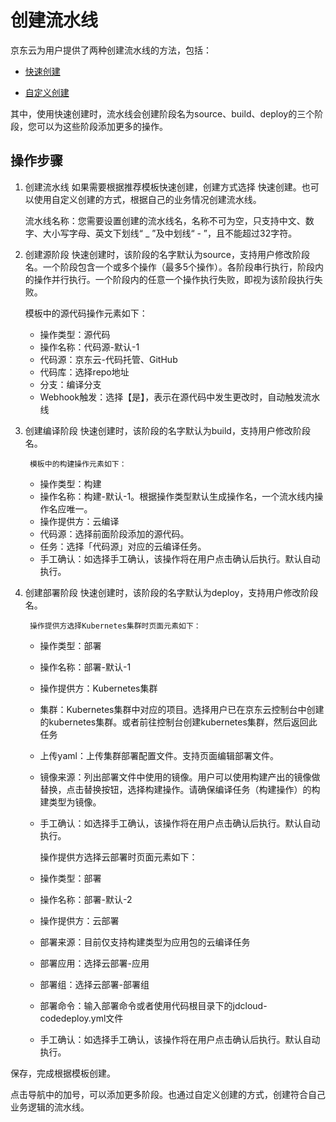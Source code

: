 # 创建流水线


京东云为用户提供了两种创建流水线的方法，包括：

* [快速创建](../Getting-Started/Quick-Creation.md)

* [自定义创建](../Getting-Started/Create-Customized-Instance.md)

其中，使用快速创建时，流水线会创建阶段名为source、build、deploy的三个阶段，您可以为这些阶段添加更多的操作。

## 操作步骤
1. 创建流水线
如果需要根据推荐模板快速创建，创建方式选择 快速创建。也可以使用自定义创建的方式，根据自己的业务情况创建流水线。

	流水线名称：您需要设置创建的流水线名，名称不可为空，只支持中文、数字、大小写字母、英文下划线“ _ ”及中划线“ - ”，且不能超过32字符。

2. 创建源阶段
快速创建时，该阶段的名字默认为source，支持用户修改阶段名。一个阶段包含一个或多个操作（最多5个操作）。各阶段串行执行，阶段内的操作并行执行。一个阶段内的任意一个操作执行失败，即视为该阶段执行失败。


	模板中的源代码操作元素如下：

	- 操作类型：源代码
	- 操作名称：代码源-默认-1
	- 代码源：京东云-代码托管、GitHub
	- 代码库：选择repo地址
	- 分支：编译分支
	- Webhook触发：选择【是】，表示在源代码中发生更改时，自动触发流水线

	

3. 创建编译阶段
快速创建时，该阶段的名字默认为build，支持用户修改阶段名。

        模板中的构建操作元素如下：
	
	- 操作类型：构建
	- 操作名称：构建-默认-1。根据操作类型默认生成操作名，一个流水线内操作名应唯一。
	- 操作提供方：云编译
	- 代码源：选择前面阶段添加的源代码。
	- 任务：选择「代码源」对应的云编译任务。
	- 手工确认：如选择手工确认，该操作将在用户点击确认后执行。默认自动执行。

4. 创建部署阶段
快速创建时，该阶段的名字默认为deploy，支持用户修改阶段名。

        操作提供方选择Kubernetes集群时页面元素如下：
	
	- 操作类型：部署
	- 操作名称：部署-默认-1
	- 操作提供方：Kubernetes集群
	- 集群：Kubernetes集群中对应的项目。选择用户已在京东云控制台中创建的kubernetes集群。或者前往控制台创建kubernetes集群，然后返回此任务
	- 上传yaml：上传集群部署配置文件。支持页面编辑部署文件。
	- 镜像来源：列出部署文件中使用的镜像。用户可以使用构建产出的镜像做替换，点击替换按钮，选择构建操作。请确保编译任务（构建操作）的构建类型为镜像。
	- 手工确认：如选择手工确认，该操作将在用户点击确认后执行。默认自动执行。

       操作提供方选择云部署时页面元素如下：
	
	- 操作类型：部署
	- 操作名称：部署-默认-2
	- 操作提供方：云部署
	- 部署来源：目前仅支持构建类型为应用包的云编译任务
	- 部署应用：选择云部署-应用
	- 部署组：选择云部署-部署组
	- 部署命令：输入部署命令或者使用代码根目录下的jdcloud-codedeploy.yml文件
	- 手工确认：如选择手工确认，该操作将在用户点击确认后执行。默认自动执行。
	
  保存，完成根据模板创建。

点击导航中的加号，可以添加更多阶段。也通过自定义创建的方式，创建符合自己业务逻辑的流水线。

